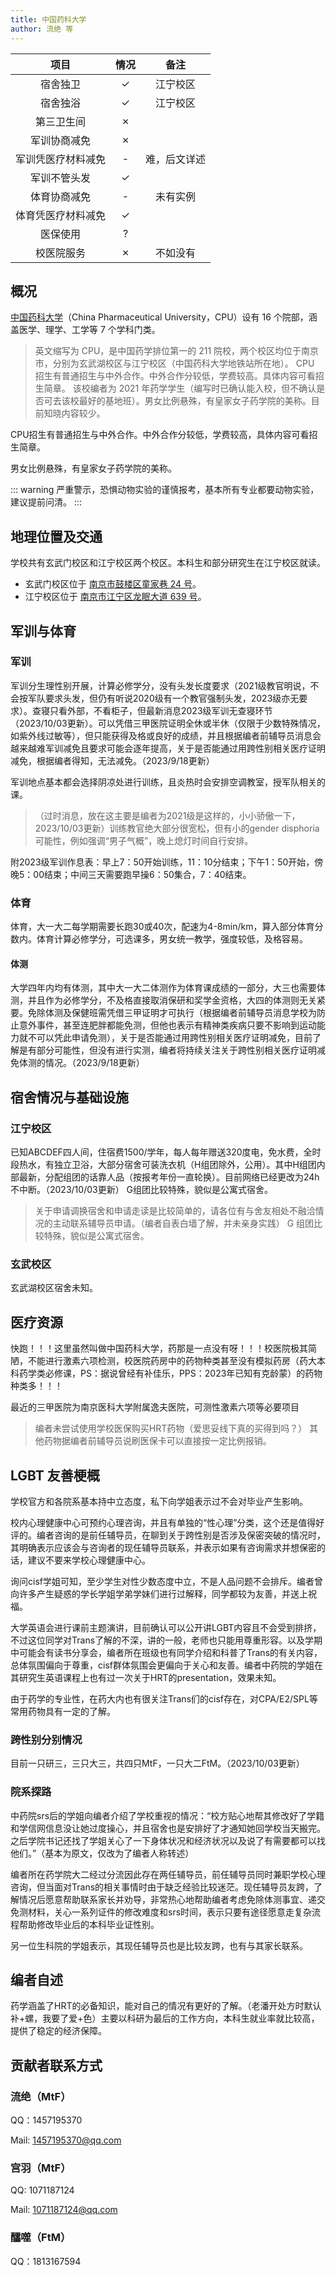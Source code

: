 ```yaml
---
title: 中国药科大学
author: 流绝 等
---
```


|        项目        | 情况 |     备注     |
| :----------------: | :--: | :----------: |
|      宿舍独卫      |  ✓   |  江宁校区  |
|      宿舍独浴      |  ✓   |江宁校区|
|     第三卫生间     |  ✗   ||
|    军训协商减免    |  ✗   ||
| 军训凭医疗材料减免 |   -  |难，后文详述|
|    军训不管头发    |  ✓   | |
|    体育协商减免    |  -   |未有实例|
| 体育凭医疗材料减免 |  ✓   ||
|      医保使用      |   ?  ||
|     校医院服务     |  ✗   |不如没有|

## 概况

[中国药科大学](https://www.cpu.edu.cn)（China Pharmaceutical University，CPU）设有 16 个院部，涵盖医学、理学、工学等 7 个学科门类。

> 英文缩写为 CPU，是中国药学排位第一的 211 院校，两个校区均位于南京市，分别为玄武湖校区与江宁校区（中国药科大学地铁站所在地）。
> CPU 招生有普通招生与中外合作。中外合作分较低，学费较高。具体内容可看招生简章。
> 该校编者为 2021 年药学学生（编写时已确认能入校，但不确认是否可去该校最好的基地班）。男女比例悬殊，有皇家女子药学院的美称。目前知晓内容较少。

CPU招生有普通招生与中外合作。中外合作分较低，学费较高，具体内容可看招生简章。

男女比例悬殊，有皇家女子药学院的美称。

::: warning
严重警示，恐惧动物实验的谨慎报考，基本所有专业都要动物实验，建议提前问清。
:::

## 地理位置及交通

学校共有玄武门校区和江宁校区两个校区。本科生和部分研究生在江宁校区就读。

- 玄武门校区位于 [南京市鼓楼区童家巷 24 号](https://amap.com/place/B00190BBVO)。
- 江宁校区位于 [南京市江宁区龙眠大道 639 号](https://amap.com/place/B00190AGPQ)。

## 军训与体育

### 军训

军训分生理性别开展，计算必修学分，没有头发长度要求（2021级教官明说，不会按军队要求头发，但仍有听说2020级有一个教官强制头发，2023级亦无要求）。查寝只看外部，不看柜子，但最新消息2023级军训无查寝环节（2023/10/03更新）。可以凭借三甲医院证明全休或半休（仅限于少数特殊情况，如紫外线过敏等），但只能获得及格或良好的成绩，并且根据编者前辅导员消息会越来越难军训减免且要求可能会逐年提高，关于是否能通过用跨性别相关医疗证明减免，根据编者得知，无法减免。（2023/9/18更新）

军训地点基本都会选择阴凉处进行训练，且炎热时会安排空调教室，授军队相关的课。
> （过时消息，放在这主要是编者为2021级是这样的，小小骄傲一下，2023/10/03更新）训练教官绝大部分很宽松，但有小的gender disphoria可能性，例如强调“男子气概”，晚上熄灯时间自行安排。

附2023级军训作息表：早上7：50开始训练，11：10分结束；下午1：50开始，傍晚5：00结束；中间三天需要跑早操6：50集合，7：40结束。

### 体育

体育，大一大二每学期需要长跑30或40次，配速为4-8min/km，算入部分体育分数内。体育计算必修学分，可选课多，男女统一教学，强度较低，及格容易。

#### 体测

大学四年内均有体测，其中大一大二体测作为体育课成绩的一部分，大三也需要体测，并且作为必修学分，不及格直接取消保研和奖学金资格，大四的体测则无关紧要。免除体测及保健班需凭借三甲证明才可执行（根据编者前辅导员消息学校为防止意外事件，甚至连肥胖都能免测，但他也表示有精神类疾病只要不影响到运动能力就不可以凭此申请免测），关于是否能通过用跨性别相关医疗证明减免，目前了解是有部分可能性，但没有进行实测，编者将持续关注关于跨性别相关医疗证明减免体测的情况。（2023/9/18更新）

## 宿舍情况与基础设施

### 江宁校区

已知ABCDEF四人间，住宿费1500/学年，每人每年赠送320度电，免水费，全时段热水，有独立卫浴，大部分宿舍可装洗衣机（H组团除外，公用）。其中H组团内部最新，分配组团的话靠人品（按报考年份一直轮换）。目前网络已经更改为24h不中断。（2023/10/03更新）
G组团比较特殊，貌似是公寓式宿舍。

> 关于申请调换宿舍和申请走读是比较简单的，请各位有与舍友相处不融洽情况的主动联系辅导员申请。（编者自表白墙了解，并未亲身实践）
> G 组团比较特殊，貌似是公寓式宿舍。

### 玄武校区

玄武湖校区宿舍未知。

## 医疗资源

快跑！！！这里虽然叫做中国药科大学，药那是一点没有呀！！！校医院极其简陋，不能进行激素六项检测，校医院药房中的药物种类甚至没有模拟药房（药大本科药学类必修课，PS：据说曾经有补佳乐，PPS：2023年已知有克龄蒙）的药物种类多！！！

最近的三甲医院为南京医科大学附属逸夫医院，可测性激素六项等必要项目
> 编者未尝试使用学校医保购买HRT药物（爱思妥线下真的买得到吗？）
> 其他药物据编者前辅导员说刷医保卡可以直接按一定比例报销。

## LGBT 友善梗概

学校官方和各院系基本持中立态度，私下向学姐表示过不会对毕业产生影响。

校内心理健康中心可预约心理咨询，并且有单独的“性心理”分类，这个还是值得好评的。编者咨询的是前任辅导员，在聊到关于跨性别是否涉及保密突破的情况时，其明确表示应该会与咨询者的现任辅导员联系，并表示如果有咨询需求并想保密的话，建议不要来学校心理健康中心。

询问cisf学姐可知，至少学生对性少数态度中立，不是人品问题不会排斥。编者曾向许多产生疑惑的学长学姐学弟学妹们进行过解释，同学都较为友善，并送上祝福。

大学英语会进行课前主题演讲，目前确认可以公开讲LGBT内容且不会受到排挤，不过这位同学对Trans了解的不深，讲的一般，老师也只能用尊重形容。以及学期中可能会有读书分享会，编者所在班级也有同学介绍和科普了Trans的有关内容，总体氛围偏向于尊重，cisf群体氛围会更偏向于关心和友善。编者中药院的学姐在其研究生英语课程上也有过一次关于HRT的presentation，效果未知。

由于药学的专业性，在药大内也有很关注Trans们的cisf存在，对CPA/E2/SPL等常用药物具有一定的了解。

### 跨性别分别情况

目前一只研三，三只大三，共四只MtF，一只大二FtM。（2023/10/03更新）

### 院系探路

中药院srs后的学姐向编者介绍了学校重视的情况：“校方贴心地帮其修改好了学籍和学信网信息没让她过度操心，并且宿舍也是安排好了才通知她回学校当天搬完。之后学院书记还找了学姐关心了一下身体状况和经济状况以及说了有需要都可以找他们。”（基本为原文，仅改为了编者人称转述）

编者所在药学院大二经过分流因此存在两任辅导员，前任辅导员同时兼职学校心理咨询，但当面对Trans的相关事情时由于缺乏经验比较迷茫。现任辅导员友跨，了解情况后愿意帮助联系家长并劝导，非常热心地帮助编者考虑免除体测事宜、递交免测材料，关心一系列证件的修改难度和srs时间，表示只要有途径愿意走复杂流程帮助修改毕业后的本科毕业证性别。

另一位生科院的学姐表示，其现任辅导员也是比较友跨，也有与其家长联系。

## 编者自述

药学涵盖了HRT的必备知识，能对自己的情况有更好的了解。（老潘开处方时默认补+螺，我要了爱+色）主要以科研为最后的工作方向，本科生就业率就比较高，提供了稳定的经济保障。

## 贡献者联系方式

### 流绝（MtF）

QQ：1457195370

Mail: <1457195370@qq.com>

### 宫羽（MtF）

QQ: 1071187124

Mail: <1071187124@qq.com> 

### 醽噬（FtM）

QQ：1813167594
